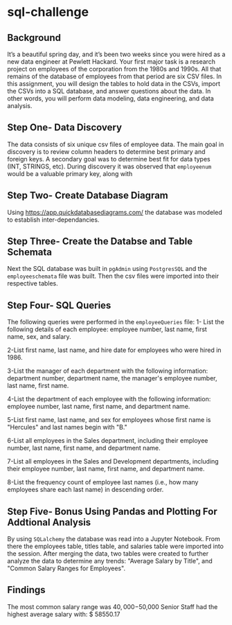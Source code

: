 # sql-challenge

## Background
It’s a beautiful spring day, and it’s been two weeks since you were hired as a new data engineer at Pewlett Hackard. Your first major task is a research project on employees of the corporation from the 1980s and 1990s. All that remains of the database of employees from that period are six CSV files.
In this assignment, you will design the tables to hold data in the CSVs, import the CSVs into a SQL database, and answer questions about the data. In other words, you will perform data modeling, data engineering, and data analysis.

## Step One- Data Discovery
The data consists of six unique csv files of employee data. The main goal in discovery is to review column headers to determine best primary and foreign keys. A secondary goal was to determine best fit for data types (INT, STRINGS, etc). During discovery it was observed that  `employeenum` would be a valuable primary key, along with 

## Step Two- Create Database Diagram
Using <https://app.quickdatabasediagrams.com/> the database was modeled to establish inter-dependancies. 

## Step Three- Create the Databse and Table Schemata
Next the SQL database was built in `pgAdmin` using `PostgresSQL` and the `employeeschemata` file was built. Then the csv files were imported into their respective tables.

## Step Four- SQL Queries
The following queries were performed in the `employeeQueries` file:
1- List the following details of each employee: employee number, last name, first name, sex, and salary.

2-List first name, last name, and hire date for employees who were hired in 1986.

3-List the manager of each department with the following information: department number, department name, the manager's employee number, last name, first name.

4-List the department of each employee with the following information: employee number, last name, first name, and department name.

5-List first name, last name, and sex for employees whose first name is "Hercules" and last names begin with "B."

6-List all employees in the Sales department, including their employee number, last name, first name, and department name.

7-List all employees in the Sales and Development departments, including their employee number, last name, first name, and department name.

8-List the frequency count of employee last names (i.e., how many employees share each last name) in descending order.

## Step Five- Bonus Using Pandas and Plotting For Addtional Analysis
By using `SQLalchemy` the database was read into a Jupyter Notebook. From there the employees table, titles table, and salaries table were imported into the session. After merging the data, two tables were created to further analyze the data to determine any trends: "Average Salary by Title", and "Common Salary Ranges for Employees". 

## Findings
The most common salary range was $40,000-$50,000
Senior Staff had the highest average salary with: $	58550.17

